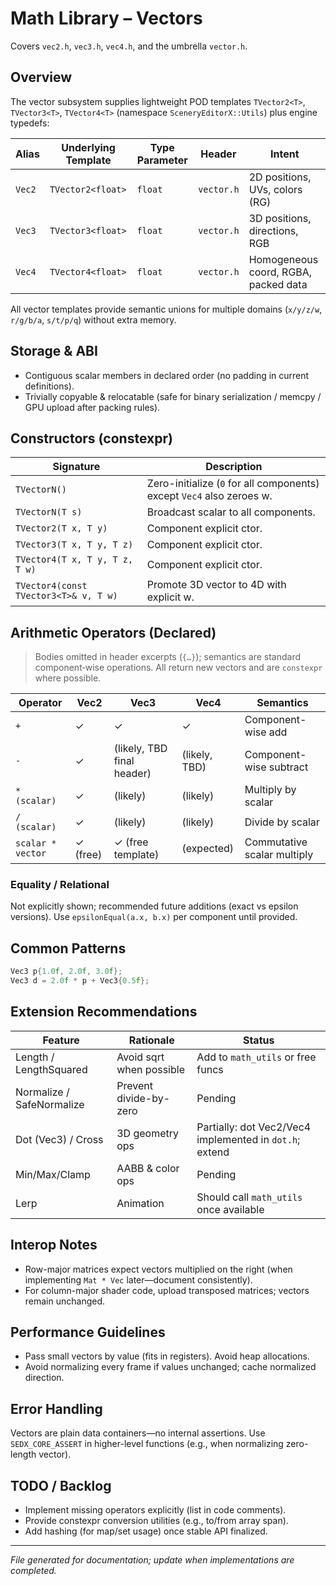 # Math Library – Vectors

Covers `vec2.h`, `vec3.h`, `vec4.h`, and the umbrella `vector.h`.

## Overview

The vector subsystem supplies lightweight POD templates `TVector2<T>`, `TVector3<T>`, `TVector4<T>` (namespace `SceneryEditorX::Utils`) plus engine typedefs:

| Alias | Underlying Template | Type Parameter | Header | Intent |
|-------|---------------------|----------------|--------|--------|
| `Vec2` | `TVector2<float>` | `float` | `vector.h` | 2D positions, UVs, colors (RG) |
| `Vec3` | `TVector3<float>` | `float` | `vector.h` | 3D positions, directions, RGB |
| `Vec4` | `TVector4<float>` | `float` | `vector.h` | Homogeneous coord, RGBA, packed data |

All vector templates provide semantic unions for multiple domains (`x/y/z/w`, `r/g/b/a`, `s/t/p/q`) without extra memory.

## Storage & ABI

- Contiguous scalar members in declared order (no padding in current definitions).
- Trivially copyable & relocatable (safe for binary serialization / memcpy / GPU upload after packing rules).

## Constructors (constexpr)

| Signature | Description |
|-----------|-------------|
| `TVectorN()` | Zero-initialize (`0` for all components) except `Vec4` also zeroes w. |
| `TVectorN(T s)` | Broadcast scalar to all components. |
| `TVector2(T x, T y)` | Component explicit ctor. |
| `TVector3(T x, T y, T z)` | Component explicit ctor. |
| `TVector4(T x, T y, T z, T w)` | Component explicit ctor. |
| `TVector4(const TVector3<T>& v, T w)` | Promote 3D vector to 4D with explicit w. |

## Arithmetic Operators (Declared)

> Bodies omitted in header excerpts (`{…}`); semantics are standard component‑wise operations. All return new vectors and are `constexpr` where possible.

| Operator | Vec2 | Vec3 | Vec4 | Semantics |
|----------|------|------|------|-----------|
| `+` | ✓ | ✓ | ✓ | Component-wise add |
| `-` | ✓ | (likely, TBD final header) | (likely, TBD) | Component-wise subtract |
| `* (scalar)` | ✓ | (likely) | (likely) | Multiply by scalar |
| `/ (scalar)` | ✓ | (likely) | (likely) | Divide by scalar |
| `scalar * vector` | ✓ (free) | ✓ (free template) | (expected) | Commutative scalar multiply |

### Equality / Relational

Not explicitly shown; recommended future additions (exact vs epsilon versions). Use `epsilonEqual(a.x, b.x)` per component until provided.

## Common Patterns

```cpp
Vec3 p{1.0f, 2.0f, 3.0f};
Vec3 d = 2.0f * p + Vec3{0.5f};
```

## Extension Recommendations

| Feature | Rationale | Status |
|---------|-----------|--------|
| Length / LengthSquared | Avoid sqrt when possible | Add to `math_utils` or free funcs |
| Normalize / SafeNormalize | Prevent divide-by-zero | Pending |
| Dot (Vec3) / Cross | 3D geometry ops | Partially: dot Vec2/Vec4 implemented in `dot.h`; extend |
| Min/Max/Clamp | AABB & color ops | Pending |
| Lerp | Animation | Should call `math_utils` once available |

## Interop Notes

- Row-major matrices expect vectors multiplied on the right (when implementing `Mat * Vec` later—document consistently).
- For column-major shader code, upload transposed matrices; vectors remain unchanged.

## Performance Guidelines

- Pass small vectors by value (fits in registers). Avoid heap allocations.
- Avoid normalizing every frame if values unchanged; cache normalized direction.

## Error Handling

Vectors are plain data containers—no internal assertions. Use `SEDX_CORE_ASSERT` in higher-level functions (e.g., when normalizing zero-length vector).

## TODO / Backlog

- Implement missing operators explicitly (list in code comments).
- Provide constexpr conversion utilities (e.g., to/from array span).
- Add hashing (for map/set usage) once stable API finalized.

---
*File generated for documentation; update when implementations are completed.*
